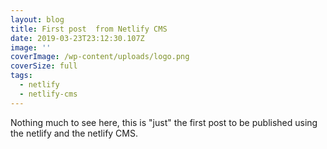 ```yaml
---
layout: blog
title: First post  from Netlify CMS
date: 2019-03-23T23:12:30.107Z
image: ''
coverImage: /wp-content/uploads/logo.png
coverSize: full
tags:
  - netlify
  - netlify-cms
---
```

Nothing much to see here, this is "just" the first post to be published using the netlify and the netlify CMS.
